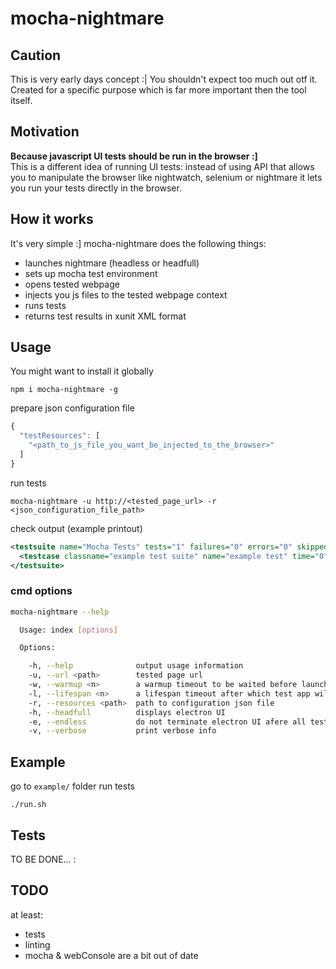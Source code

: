 # mocha-nightmare

## Caution

This is very early days concept :| You shouldn't expect too much out otf it. Created for a specific purpose which is far more important then the tool itself.

## Motivation

**Because javascript UI tests should be run in the browser :]** <br />
This is a different idea of running UI tests:
instead of using API that allows you to manipulate the browser like nightwatch, selenium or nightmare it lets you run your tests  directly in the browser.

##  How it works

It's very simple :] mocha-nightmare does the following things:
- launches nightmare (headless or headfull)
- sets up mocha test environment
- opens tested webpage
- injects you js files to the tested webpage context
- runs tests
- returns test results in xunit XML format

## Usage

You might want to install it globally
```
npm i mocha-nightmare -g
```
prepare json configuration file
```js
{
  "testResources": [
    "<path_to_js_file_you_want_be_injected_to_the_browser>"
  ]
}
```
run tests
```
mocha-nightmare -u http://<tested_page_url> -r <json_configuration_file_path>
```
check output (example printout)
```xml
<testsuite name="Mocha Tests" tests="1" failures="0" errors="0" skipped="0" timestamp="Tue, 22 Nov 2016 13:14:01 GMT" time="0.035">
  <testcase classname="example test suite" name="example test" time="0"/>
</testsuite>
```

### cmd options
```bash
mocha-nightmare --help

  Usage: index [options]

  Options:

    -h, --help              output usage information
    -u, --url <path>        tested page url
    -w, --warmup <n>        a warmup timeout to be waited before launching tests [ms]
    -l, --lifespan <n>      a lifespan timeout after which test app will be terminated (if tests freeze) [ms]
    -r, --resources <path>  path to configuration json file
    -h, --headfull          displays electron UI
    -e, --endless           do not terminate electron UI afere all tests have been run
    -v, --verbose           print verbose info
```
## Example

go to  ```example/``` folder
run tests
```
./run.sh
```

## Tests

TO BE DONE... :

## TODO

at least:
- tests
- linting
- mocha & webConsole are a bit out of date